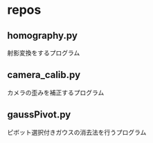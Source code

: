 # repos
## homography.py  
射影変換をするプログラム  
## camera_calib.py  
カメラの歪みを補正するプログラム  
## gaussPivot.py  
ピボット選択付きガウスの消去法を行うプログラム  
